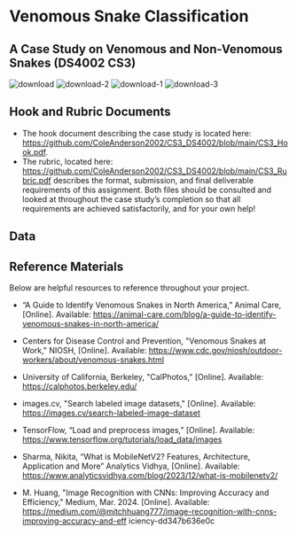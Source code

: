 # Venomous Snake Classification
## A Case Study on Venomous and Non-Venomous Snakes (DS4002 CS3)
![download](https://github.com/user-attachments/assets/05a3e46f-0575-4f68-8a2a-1923625317f7)
![download-2](https://github.com/user-attachments/assets/c9366eaa-ffcc-4a49-abe8-7a28e6054375)
![download-1](https://github.com/user-attachments/assets/6e81c585-fb00-444c-9db7-bf6bb5507f86)
![download-3](https://github.com/user-attachments/assets/c85f5c83-76ed-408d-af31-28d5747ed24a)

## Hook and Rubric Documents

- The hook document describing the case study is located here: https://github.com/ColeAnderson2002/CS3_DS4002/blob/main/CS3_Hook.pdf.
- The rubric, located here: https://github.com/ColeAnderson2002/CS3_DS4002/blob/main/CS3_Rubric.pdf describes the format, submission, and final deliverable requirements of this assignment. Both files should be consulted and looked at throughout the case study’s completion so that all requirements are achieved satisfactorily, and for your own help!

## Data

## Reference Materials
Below are helpful resources to reference throughout your project.

- “A Guide to Identify Venomous Snakes in North America,” Animal Care, [Online].
Available: https://animal-care.com/blog/a-guide-to-identify-venomous-snakes-in-north-america/

- Centers for Disease Control and Prevention, "Venomous Snakes at Work," NIOSH, [Online].
Available: https://www.cdc.gov/niosh/outdoor-workers/about/venomous-snakes.html 

- University of California, Berkeley, "CalPhotos," [Online]. Available:
https://calphotos.berkeley.edu/

- images.cv, "Search labeled image datasets," [Online]. Available:
https://images.cv/search-labeled-image-dataset

- TensorFlow, “Load and preprocess images,” [Online]. Available:
https://www.tensorflow.org/tutorials/load_data/images

- Sharma, Nikita, “What is MobileNetV2? Features, Architecture, Application and More”
Analytics Vidhya, [Online]. Available:
https://www.analyticsvidhya.com/blog/2023/12/what-is-mobilenetv2/

- M. Huang, "Image Recognition with CNNs: Improving Accuracy and Efficiency," Medium,
Mar. 2024. [Online]. Available:
https://medium.com/@mitchhuang777/image-recognition-with-cnns-improving-accuracy-and-eff
iciency-dd347b636e0c
